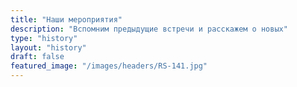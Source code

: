 ```yaml
---
title: "Наши мероприятия"
description: "Вспомним предыдущие встречи и расскажем о новых"
type: "history"
layout: "history"
draft: false
featured_image: "/images/headers/RS-141.jpg"
---
```

